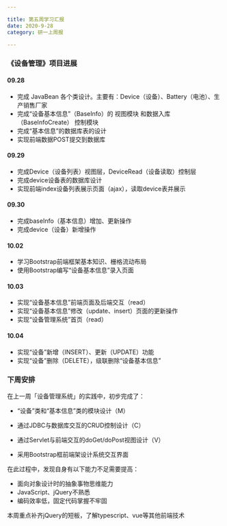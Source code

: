 ```yaml
---

title: 第五周学习汇报
date: 2020-9-28
category: 研一上周报

---
```


### 《设备管理》项目进展

<!-- more -->

#### 09.28

* 完成 JavaBean 各个类设计。主要有：Device（设备）、Battery（电池）、生产销售厂家
* 完成“设备基本信息”（BaseInfo）的 视图模块 和数据入库（BaseInfoCreate） 控制模块
* 完成“基本信息”的数据库表的设计
* 实现前端数据POST提交到数据库

#### 09.29

* 完成Device（设备列表）视图层，DeviceRead（设备读取）控制层
* 完成device设备表的数据库设计
* 实现前端index设备列表展示页面（ajax），读取device表并展示

#### 09.30

* 完成baseInfo（基本信息）增加、更新操作
* 完成device（设备）新增操作

#### 10.02

* 学习Bootstrap前端框架基本知识、栅格流动布局
* 使用Bootstrap编写“设备基本信息”录入页面

#### 10.03

* 实现“设备基本信息”前端页面及后端交互（read）
* 实现“设备基本信息”修改（update、insert）页面的更新操作
* 实现“设备管理系统”首页（read）

#### 10.04

* 实现“设备”新增（INSERT）、更新（UPDATE）功能
* 实现“设备”删除（DELETE），级联删除“设备基本信息”

### 下周安排
在上一周「设备管理系统」的实践中，初步完成了：

* “设备”类和“基本信息”类的模块设计（M）

* 通过JDBC与数据库交互的CRUD控制设计（C）

* 通过Servlet与前端交互的doGet/doPost视图设计（V）

* 采用Bootstrap框前端架设计系统交互界面

在此过程中，发现自身有以下能力不足需要提高：

* 面向对象设计时的抽象事物思维能力
* JavaScript、jQuery不熟悉
* 编码效率低，固定代码掌握不牢固

本周重点补齐jQuery的短板，了解typescript、vue等其他前端技术